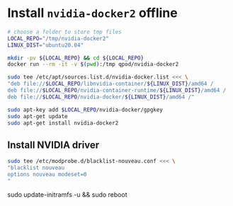 # Install `nvidia-docker2` offline

```bash
# choose a folder to store tmp files
LOCAL_REPO="/tmp/nvidia-docker2"
LINUX_DIST="ubuntu20.04"

mkdir -pv ${LOCAL_REPO} && cd ${LOCAL_REPO}
docker run --rm -it -v $(pwd):/tmp qpod/nvidia-docker2

sudo tee /etc/apt/sources.list.d/nvidia-docker.list <<< \
"deb file://$LOCAL_REPO/libnvidia-container/${LINUX_DIST}/amd64 /
deb file://$LOCAL_REPO/nvidia-container-runtime/${LINUX_DIST}/amd64 /
deb file://$LOCAL_REPO/nvidia-docker/${LINUX_DIST}/amd64 /"

sudo apt-key add $LOCAL_REPO/nvidia-docker/gpgkey
sudo apt-get update
sudo apt-get install nvidia-docker2
```


## Install NVIDIA driver
```bash
sudo tee /etc/modprobe.d/blacklist-nouveau.conf <<< \
"blacklist nouveau
options nouveau modeset=0
"
```

sudo update-initramfs -u && sudo reboot
